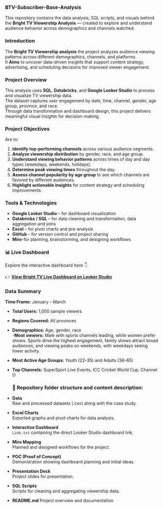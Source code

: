 ### BTV-Subscriber-Base-Analysis
This repository contains the data analysis, SQL scripts, and visuals behind the **Bright TV Viewership Analysis** — created to explore and understand audience behavior across demographics and channels watched.

### Introduction
The **Bright TV Viewership analysis** the project analyzes audience viewing patterns across different demographics, channels, and platforms.  
It **Aims** to uncover data-driven insights that support content strategy, advertising, and scheduling decisions for improved viewer engagement.

### Project Overview
This analysis uses **SQL**, **Databricks**, and **Google Looker Studio** to process and visualize TV viewership data.  
The dataset captures user engagement by date, time, channel, gender, age group, province, and race.  
Through data transformation and dashboard design, this project delivers meaningful visual insights for decision-making.

### Project Objectives
 Are to:

1. **Identify top-performing channels** across various audience segments.  
2. **Analyze viewership distribution** by gender, race, and age group.  
3. **Understand viewing behavior patterns** across times of day and day types (weekdays, weekends, holidays).  
4. **Determine peak viewing times** throughout the day.  
5. **Assess channel popularity by age group** to see which channels are favored by different audiences.  
6. **Highlight actionable insights** for content strategy and scheduling improvements.

### Tools & Technologies
- **Google Looker Studio** – for dashboard visualization  
- **Databricks / SQL** – for data cleaning and transformation, data aggregation and joins 
- **Excel** – for pivot charts and pre-analysis  
- **GitHub** – for version control and project sharing  
- **Miro**-for planning, brainstorming, and designing workflows 

### 📊 Live Dashboard

Explore the interactive dashboard here 👇  

👉 [**View Bright TV Live Dashboard on Looker Studio**](https://lookerstudio.google.com/reporting/a6e47cfb-e85a-4d32-aa42-fe56af3f211b)


### Data Summary
**Time Frame:** January – March  
- **Total Users:** 1,000 sample viewers  
- **Regions Covered:** All provinces  
- **Demographics:** Age, gender, race  
-**Most viewers:** Male with sports channels leading, while women prefer shows. Sports drive the highest engagement, family shows attract broad audiences, and viewing peaks on weekends, with weekdays seeing lower activity.
- **Most Active Age Groups:** Youth (22–35) and Adults (36–65)
- **Top Channels:** SuperSport Live Events, ICC Cricket World Cup, Channel O

  ### 📁 Repository folder structure and content description:

- **Data**  
  Raw and processed datasets (.csv) along with the case study.
- **Excel Charts**  
  Exported graphs and pivot charts for data analysis.
- **Interactive Dashboard**  
  `Link.txt` containing the direct Looker Studio dashboard link.
- **Miro Mapping**  
  Planned and designed workflows for the project.
- **POC (Proof of Concept)**  
  Demonstration showing dashboard planning and initial ideas.
- **Presentation Deck**  
  Project slides for presentation.
- **SQL Scripts**  
  Scripts for cleaning and aggregating viewership data.
- **README.md**
  Project overview and documentation



  

